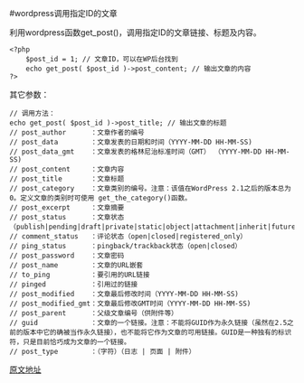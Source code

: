 #wordpress调用指定ID的文章

利用wordpress函数get_post()，调用指定ID的文章链接、标题及内容。

	<?php
		$post_id = 1; // 文章ID，可以在WP后台找到
		echo get_post( $post_id )->post_content; // 输出文章的内容
	?>
其它参数：

	// 调用方法：
	echo get_post( $post_id )->post_title; // 输出文章的标题
	// post_author      ：文章作者的编号
	// post_data        ：文章发表的日期和时间（YYYY-MM-DD HH-MM-SS)
	// post_data_gmt    ：文章发表的格林尼治标准时间（GMT） （YYYY-MM-DD HH-MM-SS)
	// post_content     ：文章内容
	// post_title       ：文章标题
	// post_category    ：文章类别的编号。注意：该值在WordPress 2.1之后的版本总为0。定义文章的类别时可使用 get_the_category()函数。
	// post_excerpt     ：文章摘要
	// post_status      ：文章状态（publish|pending|draft|private|static|object|attachment|inherit|future）
	// comment_status   ：评论状态（open|closed|registered_only）
	// ping_status      ：pingback/trackback状态（open|closed）
	// post_password    ：文章密码
	// post_name        ：文章的URL嵌套
	// to_ping          ：要引用的URL链接
	// pinged           ：引用过的链接
	// post_modified    ：文章最后修改时间（YYYY-MM-DD HH-MM-SS)
	// post_modified_gmt：文章最后修改GMT时间（YYYY-MM-DD HH-MM-SS)
	// post_parent      ：父级文章编号（供附件等）
	// guid             ：文章的一个链接。注意：不能将GUID作为永久链接（虽然在2.5之前的版本中它的确被当作永久链接），也不能将它作为文章的可用链接。GUID是一种独有的标识符，只是目前恰巧成为文章的一个链接。
	// post_type        ：（字符）（日志 | 页面 | 附件）

[原文地址](http://zmingcx.com/wordpress-get_post-call.html)

